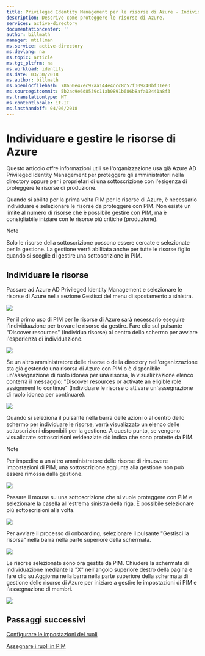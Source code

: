```yaml
---
title: Privileged Identity Management per le risorse di Azure - Individuare e gestire le risorse di Azure | Microsoft Docs
description: Descrive come proteggere le risorse di Azure.
services: active-directory
documentationcenter: ''
author: billmath
manager: mtillman
ms.service: active-directory
ms.devlang: na
ms.topic: article
ms.tgt_pltfrm: na
ms.workload: identity
ms.date: 03/30/2018
ms.author: billmath
ms.openlocfilehash: 78650e47ec92aa144e4ccc8c57f309240bf31ee3
ms.sourcegitcommit: 5b2ac9e6d8539c11ab0891b686b8afa12441a8f3
ms.translationtype: HT
ms.contentlocale: it-IT
ms.lasthandoff: 04/06/2018
---
```

# <a name="discover-and-manage-azure-resources"></a>Individuare e gestire le risorse di Azure

Questo articolo offre informazioni utili se l'organizzazione usa già Azure AD Privileged Identity Management per proteggere gli amministratori nella directory oppure per i proprietari di una sottoscrizione con l'esigenza di proteggere le risorse di produzione.

Quando si abilita per la prima volta PIM per le risorse di Azure, è necessario individuare e selezionare le risorse da proteggere con PIM. Non esiste un limite al numero di risorse che è possibile gestire con PIM, ma è consigliabile iniziare con le risorse più critiche (produzione).

> [!Note]
> Solo le risorse della sottoscrizione possono essere cercate e selezionate per la gestione. La gestione verrà abilitata anche per tutte le risorse figlio quando si sceglie di gestire una sottoscrizione in PIM.

## <a name="discover-resources"></a>Individuare le risorse

Passare ad Azure AD Privileged Identity Management e selezionare le risorse di Azure nella sezione Gestisci del menu di spostamento a sinistra.

![](media/azure-pim-resource-rbac/aadpim_manage_azure_resources.png)

Per il primo uso di PIM per le risorse di Azure sarà necessario eseguire l'individuazione per trovare le risorse da gestire.
Fare clic sul pulsante "Discover resources" (Individua risorse) al centro dello schermo per avviare l'esperienza di individuazione.

![](media/azure-pim-resource-rbac/aadpim_first_run_discovery.png)

Se un altro amministratore delle risorse o della directory nell'organizzazione sta già gestendo una risorsa di Azure con PIM o è disponibile un'assegnazione di ruolo idonea per una risorsa, la visualizzazione elenco conterrà il messaggio: "Discover resources or activate an eligible role assignment to continue" (Individuare le risorse o attivare un'assegnazione di ruolo idonea per continuare). 

![](media/azure-pim-resource-rbac/aadpim_discover_eligible_not_active.png)

Quando si seleziona il pulsante nella barra delle azioni o al centro dello schermo per individuare le risorse, verrà visualizzato un elenco delle sottoscrizioni disponibili per la gestione. A questo punto, se vengono visualizzate sottoscrizioni evidenziate ciò indica che sono protette da PIM.

> [!Note]
> Per impedire a un altro amministratore delle risorse di rimuovere impostazioni di PIM, una sottoscrizione aggiunta alla gestione non può essere rimossa dalla gestione.

![](media/azure-pim-resource-rbac/aadpim_discovery_some_selected.png)

Passare il mouse su una sottoscrizione che si vuole proteggere con PIM e selezionare la casella all'estrema sinistra della riga. È possibile selezionare più sottoscrizioni alla volta.

![](media/azure-pim-resource-rbac/aadpim_discovery_all_selected.png)

Per avviare il processo di onboarding, selezionare il pulsante "Gestisci la risorsa" nella barra nella parte superiore della schermata.

![](media/azure-pim-resource-rbac/aadpim_discovery_click_manage.png)

Le risorse selezionate sono ora gestite da PIM. Chiudere la schermata di individuazione mediante la "X" nell'angolo superiore destro della pagina e fare clic su Aggiorna nella barra nella parte superiore della schermata di gestione delle risorse di Azure per iniziare a gestire le impostazioni di PIM e l'assegnazione di membri.

![](media/azure-pim-resource-rbac/aadpim_discovery_resources_refresh.png)

## <a name="next-steps"></a>Passaggi successivi

[Configurare le impostazioni dei ruoli](pim-resource-roles-configure-role-settings.md)

[Assegnare i ruoli in PIM](pim-resource-roles-assign-roles.md)
